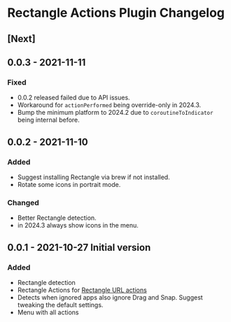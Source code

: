 <!-- Keep a Changelog guide -> https://keepachangelog.com -->

# Rectangle Actions Plugin Changelog

## [Next]

## 0.0.3 - 2021-11-11

### Fixed

- 0.0.2 released failed due to API issues.
- Workaround for `actionPerformed` being override-only in 2024.3.
- Bump the minimum platform to 2024.2 due to `coroutineToIndicator` being internal before.

## 0.0.2 - 2021-11-10

### Added

- Suggest installing Rectangle via brew if not installed.
- Rotate some icons in portrait mode.

### Changed

- Better Rectangle detection.
- in 2024.3 always show icons in the menu.

## 0.0.1 - 2021-10-27 Initial version

### Added

- Rectangle detection
- Rectangle Actions for [Rectangle URL actions](https://github.com/rxhanson/Rectangle?tab=readme-ov-file#execute-an-action-by-url)
- Detects when ignored apps also ignore Drag and Snap. Suggest tweaking the default settings.
- Menu with all actions
